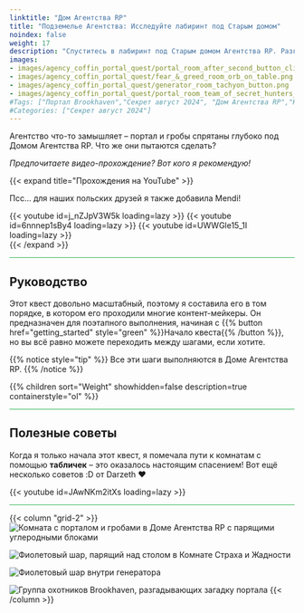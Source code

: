 ```yaml
---
linktitle: "Дом Агентства RP"
title: "Подземелье Агентства: Исследуйте лабиринт под Старым домом"
noindex: false
weight: 17
description: "Спуститесь в лабиринт под Старым домом Агентства RP. Разгадайте головоломки, откройте скрытые комнаты и узнайте, что скрывает Агентство."
images:
- images/agency_coffin_portal_quest/portal_room_after_second_button_clicked.png
- images/agency_coffin_portal_quest/fear_&_greed_room_orb_on_table.png
- images/agency_coffin_portal_quest/generator_room_tachyon_button.png
- images/agency_coffin_portal_quest/portal_room_team_of_secret_hunters_solve_brookhaven.png
#Tags: ["Портал Brookhaven","Секрет август 2024", "Дом Агентства RP","Новое обновление Brookhaven", "Секреты нового дома"]
#Categories: ["Секрет август 2024"]
---
```


Агентство что-то замышляет – портал и гробы спрятаны глубоко под Домом Агентства RP. Что же они пытаются сделать?

_Предпочитаете видео-прохождение? Вот кого я рекомендую!_

{{< expand title="Прохождения на YouTube" >}}

Псс... для наших польских друзей я также добавила Mendi!

<div class="grid-2 post-vid-dot">
{{< youtube id=j_nZJpV3W5k loading=lazy >}}
{{< youtube id=6nnnep1sBy4 loading=lazy >}}
{{< youtube id=UWWGle15_1I loading=lazy >}}
</div>
{{< /expand >}}

<hr style="background-color: #28b44c" size=8>

## Руководство

Этот квест довольно масштабный, поэтому я составила его в том порядке, в котором его проходили многие контент-мейкеры. Он предназначен для поэтапного выполнения, начиная с {{% button href="getting_started" style="green" %}}Начало квеста{{% /button %}}, но вы всё равно можете переходить между шагами, если хотите.

{{% notice style="tip" %}}
Все эти шаги выполняются в Доме Агентства RP.
{{% /notice %}}

{{% children sort="Weight" showhidden=false description=true containerstyle="ol"  %}}

<hr style="background-color: #28b44c" size=8>

## Полезные советы

Когда я только начала этот квест, я помечала пути к комнатам с помощью **табличек** – это оказалось настоящим спасением! Вот ещё несколько советов :D от Darzeth :heart:

<div class="grid-2 post-vid-dot">
{{< youtube id=JAwNKm2itXs loading=lazy >}}
</div>

<hr style="background-color: #28b44c" size=8>

{{< column "grid-2" >}}
![Комната с порталом и гробами в Доме Агентства RP с парящими углеродными блоками](/images/agency_coffin_portal_quest/portal_room_after_second_button_clicked.png)

![Фиолетовый шар, парящий над столом в Комнате Страха и Жадности](/images/agency_coffin_portal_quest/fear_&_greed_room_orb_on_table.png)

![Фиолетовый шар внутри генератора](/images/agency_coffin_portal_quest/generator_room_tachyon_button.png)

![Группа охотников Brookhaven, разгадывающих загадку портала](/images/agency_coffin_portal_quest/portal_room_team_of_secret_hunters_solve_brookhaven.png)
{{< /column >}}
